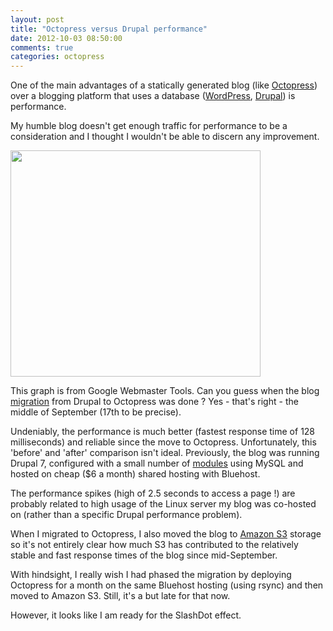 ```yaml
---
layout: post
title: "Octopress versus Drupal performance"
date: 2012-10-03 08:50:00
comments: true
categories: octopress
---
```

One of the main advantages of a statically generated blog (like
[Octopress][1]) over a blogging platform that uses a database
([WordPress][2], [Drupal][3]) is performance.

[1]: http://octopress.org
[2]: http://wordpress.org
[3]: http://drupal.org

My humble blog doesn't get enough traffic for performance to be a
consideration and I thought I wouldn't be able to discern any
improvement.

<a
href="https://picasaweb.google.com/lh/photo/0g3QJNr4-JBTTnUr30I-INMTjNZETYmyPJy0liipFm0?feat=embedwebsite">
<img
src="https://lh3.googleusercontent.com/-6HMK8sqiSk0/UGvuBc5qgkI/AAAAAAAABzs/G58jXbvG-ow/s400/Webmaster-Crawl-Stats2.png"
height="362" width="400" /></a>

This graph is from Google Webmaster Tools. Can you guess when the blog
[migration][4] from Drupal to Octopress was done ? Yes - that's right - the
middle of September (17th to be precise).

[4]: http://www.nbrightside.com/blog/2012/09/17/migration-complete/

Undeniably, the performance is much better (fastest response time of
128 milliseconds) and reliable since the move to
Octopress. Unfortunately, this 'before' and 'after' comparison isn't
ideal. Previously, the blog was running Drupal 7, configured with a
small number of [modules][5] using MySQL and hosted on cheap ($6 a
month) shared hosting with Bluehost.

[5]: http://www.nbrightside.com/blog/2010/12/22/essential-modules-your-new-drupal-7-site/

The performance spikes (high of 2.5 seconds to access a page !) are
probably related to high usage of the Linux server my blog was
co-hosted on (rather than a specific Drupal performance problem).

When I migrated to Octopress, I also moved the blog to [Amazon S3][6]
storage so it's not entirely clear how much S3 has contributed to the
relatively stable and fast response times of the blog since
mid-September.

[6]: http://aws.amazon.com/s3/

With hindsight, I really wish I had phased the migration by deploying
Octopress for a month on the same Bluehost hosting (using rsync) and
then moved to Amazon S3. Still, it's a but late for that now.

However, it looks like I am ready for the SlashDot effect.
